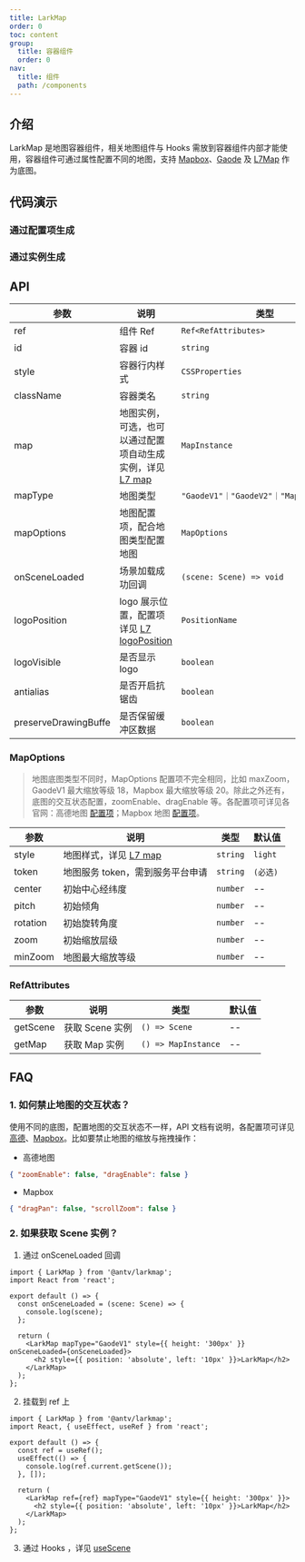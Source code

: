 ```yaml
---
title: LarkMap
order: 0
toc: content
group:
  title: 容器组件
  order: 0
nav:
  title: 组件
  path: /components
---
```


## 介绍

LarkMap 是地图容器组件，相关地图组件与 Hooks 需放到容器组件内部才能使用，容器组件可通过属性配置不同的地图，支持 [Mapbox](https://docs.mapbox.com/mapbox-gl-js/api/map/)、[Gaode](https://lbs.amap.com/api/javascript-api/reference/map) 及 [L7Map](https://l7.antv.vision/zh/docs/api/map/map) 作为底图。

## 代码演示

### 通过配置项生成

<code src="./demos/default.tsx" defaultShowCode></code>

### 通过实例生成

<code src="./demos/mapbox-instance.tsx" defaultShowCode></code>

## API

| 参数 | 说明 | 类型 | 默认值 |
| --- | --- | --- | --- |
| ref | 组件 Ref | `Ref<RefAttributes>` | -- |
| id | 容器 id | `string` | -- |
| style | 容器行内样式 | `CSSProperties` | -- |
| className | 容器类名 | `string` | -- |
| map | 地图实例，可选，也可以通过配置项自动生成实例，详见 [L7 map](https://l7.antv.vision/zh/docs/api/map/map) | `MapInstance` | -- |
| mapType | 地图类型 | `"GaodeV1"｜"GaodeV2"｜"Mapbox"｜"Map"` | `'Mapbox'` |
| mapOptions | 地图配置项，配合地图类型配置地图 | `MapOptions` | -- |
| onSceneLoaded | 场景加载成功回调 | `(scene: Scene) => void` | -- |
| logoPosition | logo 展示位置，配置项详见 [L7 logoPosition](https://l7.antv.vision/zh/docs/api/scene#logoposition) | `PositionName` | `'bottomleft'` |
| logoVisible | 是否显示 logo | `boolean` | `true` |
| antialias | 是否开启抗锯齿 | `boolean` | `true` |
| preserveDrawingBuffe | 是否保留缓冲区数据 | `boolean` | `false` |

### MapOptions

> 地图底图类型不同时，MapOptions 配置项不完全相同，比如 maxZoom，GaodeV1 最大缩放等级 18，Mapbox 最大缩放等级 20。除此之外还有，底图的交互状态配置，zoomEnable、dragEnable 等。各配置项可详见各官网：高德地图 [配置项](https://lbs.amap.com/api/javascript-api/reference/map)；Mapbox 地图 [配置项](https://docs.mapbox.com/mapbox-gl-js/api/map/#map-parameters)。

| 参数     | 说明                                                                               | 类型     | 默认值   |
| -------- | ---------------------------------------------------------------------------------- | -------- | -------- |
| style    | 地图样式，详见 [L7 map](https://l7.antv.vision/zh/docs/api/scene#style-地图图样式) | `string` | `light`  |
| token    | 地图服务 token，需到服务平台申请                                                   | `string` | `(必选)` |
| center   | 初始中心经纬度                                                                     | `number` | --       |
| pitch    | 初始倾角                                                                           | `number` | --       |
| rotation | 初始旋转角度                                                                       | `number` | --       |
| zoom     | 初始缩放层级                                                                       | `number` | --       |
| minZoom  | 地图最大缩放等级                                                                   | `number` | --       |

### RefAttributes

| 参数     | 说明            | 类型                | 默认值 |
| -------- | --------------- | ------------------- | ------ |
| getScene | 获取 Scene 实例 | `() => Scene`       | --     |
| getMap   | 获取 Map 实例   | `() => MapInstance` | --     |

## FAQ

### 1. 如何禁止地图的交互状态？

使用不同的底图，配置地图的交互状态不一样，API 文档有说明，各配置项可详见[高德](https://lbs.amap.com/api/javascript-api/reference/map)、[Mapbox](https://docs.mapbox.com/mapbox-gl-js/api/map/)。比如要禁止地图的缩放与拖拽操作：

- 高德地图

```json
{ "zoomEnable": false, "dragEnable": false }
```

- Mapbox

```json
{ "dragPan": false, "scrollZoom": false }
```

### 2. 如果获取 Scene 实例？

1. 通过 onSceneLoaded 回调

```tsx | pure
import { LarkMap } from '@antv/larkmap';
import React from 'react';

export default () => {
  const onSceneLoaded = (scene: Scene) => {
    console.log(scene);
  };

  return (
    <LarkMap mapType="GaodeV1" style={{ height: '300px' }} onSceneLoaded={onSceneLoaded}>
      <h2 style={{ position: 'absolute', left: '10px' }}>LarkMap</h2>
    </LarkMap>
  );
};
```

2. 挂载到 ref 上

```tsx | pure
import { LarkMap } from '@antv/larkmap';
import React, { useEffect, useRef } from 'react';

export default () => {
  const ref = useRef();
  useEffect(() => {
    console.log(ref.current.getScene());
  }, []);

  return (
    <LarkMap ref={ref} mapType="GaodeV1" style={{ height: '300px' }}>
      <h2 style={{ position: 'absolute', left: '10px' }}>LarkMap</h2>
    </LarkMap>
  );
};
```

3. 通过 Hooks ，详见 [useScene](/components/lark-map/hooks/use-scene/use-scene)
